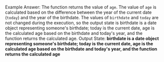 Example Answer:
The function returns the value of `age`. The value of `age` is calculated based on the difference between the year of the current date (`today`) and the year of the birthdate. The values of `birthdate` and `today` are not changed during the execution, so the output state is birthdate is a date object representing someone's birthdate; today is the current date, age is the calculated age based on the birthdate and today's year, and the function returns the calculated age.
Output State: **birthdate is a date object representing someone's birthdate; today is the current date, age is the calculated age based on the birthdate and today's year, and the function returns the calculated age**